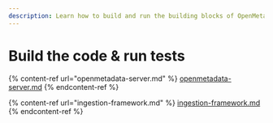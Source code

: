 ```yaml
---
description: Learn how to build and run the building blocks of OpenMetadata
---
```


# Build the code & run tests

{% content-ref url="openmetadata-server.md" %}
[openmetadata-server.md](openmetadata-server.md)
{% endcontent-ref %}

{% content-ref url="ingestion-framework.md" %}
[ingestion-framework.md](ingestion-framework.md)
{% endcontent-ref %}
